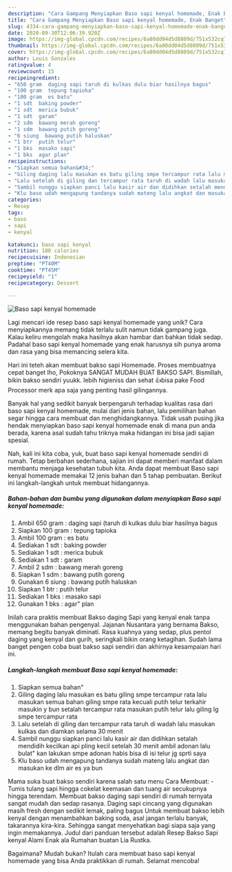 ```yaml
---
description: "Cara Gampang Menyiapkan Baso sapi kenyal homemade, Enak Banget"
title: "Cara Gampang Menyiapkan Baso sapi kenyal homemade, Enak Banget"
slug: 4334-cara-gampang-menyiapkan-baso-sapi-kenyal-homemade-enak-banget
date: 2020-09-30T12:06:39.920Z
image: https://img-global.cpcdn.com/recipes/6a80dd04d5d8809d/751x532cq70/baso-sapi-kenyal-homemade-foto-resep-utama.jpg
thumbnail: https://img-global.cpcdn.com/recipes/6a80dd04d5d8809d/751x532cq70/baso-sapi-kenyal-homemade-foto-resep-utama.jpg
cover: https://img-global.cpcdn.com/recipes/6a80dd04d5d8809d/751x532cq70/baso-sapi-kenyal-homemade-foto-resep-utama.jpg
author: Louis Gonzales
ratingvalue: 4
reviewcount: 15
recipeingredient:
- "650 gram  daging sapi taruh di kulkas dulu biar hasilnya bagus"
- "100 gram  tepung tapioka"
- "100 gram  es batu"
- "1 sdt  baking powder"
- "1 sdt  merica bubuk"
- "1 sdt  garam"
- "2 sdm  bawang merah goreng"
- "1 sdm  bawang putih goreng"
- "6 siung  bawang putih haluskan"
- "1 btr  putih telur"
- "1 bks  masako sapi"
- "1 bks  agar plan"
recipeinstructions:
- "Siapkan semua bahan&#34;"
- "Giling daging lalu masukan es batu giling smpe tercampur rata lalu masukan semua bahan giling smpe rata kecuali putih telur terkahir masukin y bun setalah tercampur rata masukan putih telur lalu giling lg smpe tercampur rata"
- "Lalu setelah di giling dan tercampur rata taruh di wadah lalu masukan kulkas dan diamkan selama 30 menit"
- "Sambil nunggu siapkan panci lalu kasir air dan didihkan setalah mendidih kecilkan api pling kecil setelah 30 menit ambil adonan lalu bulat&#34; kan lakukan smpe adonan habis bisa di isi telur jg sprti saya"
- "Klu baso udah mengapung tandanya sudah mateng lalu angkat dan masukan ke dlm air es ya bun"
categories:
- Resep
tags:
- baso
- sapi
- kenyal

katakunci: baso sapi kenyal 
nutrition: 180 calories
recipecuisine: Indonesian
preptime: "PT40M"
cooktime: "PT45M"
recipeyield: "1"
recipecategory: Dessert

---
```



![Baso sapi kenyal homemade](https://img-global.cpcdn.com/recipes/6a80dd04d5d8809d/751x532cq70/baso-sapi-kenyal-homemade-foto-resep-utama.jpg)

Lagi mencari ide resep baso sapi kenyal homemade yang unik? Cara menyiapkannya memang tidak terlalu sulit namun tidak gampang juga. Kalau keliru mengolah maka hasilnya akan hambar dan bahkan tidak sedap. Padahal baso sapi kenyal homemade yang enak harusnya sih punya aroma dan rasa yang bisa memancing selera kita.

Hari ini teteh akan membuat bakso sapi Homemade. Proses membuatnya cepat banget lho, Pokoknya SANGAT MUDAH BUAT BAKSO SAPI. Bismillah, bikin bakso sendiri yuukk. lebih higieniss dan sehat 👍bisa pake Food Processor merk apa saja yang penting hasil gilingannya.

Banyak hal yang sedikit banyak berpengaruh terhadap kualitas rasa dari baso sapi kenyal homemade, mulai dari jenis bahan, lalu pemilihan bahan segar hingga cara membuat dan menghidangkannya. Tidak usah pusing jika hendak menyiapkan baso sapi kenyal homemade enak di mana pun anda berada, karena asal sudah tahu triknya maka hidangan ini bisa jadi sajian spesial.


Nah, kali ini kita coba, yuk, buat baso sapi kenyal homemade sendiri di rumah. Tetap berbahan sederhana, sajian ini dapat memberi manfaat dalam membantu menjaga kesehatan tubuh kita. Anda dapat membuat Baso sapi kenyal homemade memakai 12 jenis bahan dan 5 tahap pembuatan. Berikut ini langkah-langkah untuk membuat hidangannya.

<!--inarticleads1-->

##### Bahan-bahan dan bumbu yang digunakan dalam menyiapkan Baso sapi kenyal homemade:

1. Ambil 650 gram : daging sapi (taruh di kulkas dulu biar hasilnya bagus
1. Siapkan 100 gram : tepung tapioka
1. Ambil 100 gram : es batu
1. Sediakan 1 sdt : baking powder
1. Sediakan 1 sdt : merica bubuk
1. Sediakan 1 sdt : garam
1. Ambil 2 sdm : bawang merah goreng
1. Siapkan 1 sdm : bawang putih goreng
1. Gunakan 6 siung : bawang putih haluskan
1. Siapkan 1 btr : putih telur
1. Sediakan 1 bks : masako sapi
1. Gunakan 1 bks : agar&#34; plan


Inilah cara praktis membuat Bakso daging Sapi yang kenyal enak tanpa menggunakan bahan pengenyal. Jajanan Nusantara yang bernama Bakso, memang begitu banyak diminati. Rasa kuahnya yang sedap, plus pentol daging yang kenyal dan gurih, seringkali bikin orang ketagihan. Sudah lama banget pengen coba buat bakso sapi sendiri dan akhirnya kesampaian hari ini. 

<!--inarticleads2-->

##### Langkah-langkah membuat Baso sapi kenyal homemade:

1. Siapkan semua bahan&#34;
1. Giling daging lalu masukan es batu giling smpe tercampur rata lalu masukan semua bahan giling smpe rata kecuali putih telur terkahir masukin y bun setalah tercampur rata masukan putih telur lalu giling lg smpe tercampur rata
1. Lalu setelah di giling dan tercampur rata taruh di wadah lalu masukan kulkas dan diamkan selama 30 menit
1. Sambil nunggu siapkan panci lalu kasir air dan didihkan setalah mendidih kecilkan api pling kecil setelah 30 menit ambil adonan lalu bulat&#34; kan lakukan smpe adonan habis bisa di isi telur jg sprti saya
1. Klu baso udah mengapung tandanya sudah mateng lalu angkat dan masukan ke dlm air es ya bun


Mama suka buat bakso sendiri karena salah satu menu Cara Membuat: - Tumis tulang sapi hingga cokelat keemasan dan tuang air secukupnya hingga terendam. Membuat bakso daging sapi sendiri di rumah ternyata sangat mudah dan sedap rasanya. Daging sapi cincang yang digunakan masih fresh dengan sedikit lemak, paling bagus Untuk membuat bakso lebih kenyal dengan menambahkan baking soda, asal jangan terlalu banyak, takarannya kira-kira. Sehingga sangat menyehatkan bagi siapa saja yang ingin memakannya. Judul dari panduan tersebut adalah Resep Bakso Sapi kenyal Alami Enak ala Rumahan buatan Lia Rustka. 

Bagaimana? Mudah bukan? Itulah cara membuat baso sapi kenyal homemade yang bisa Anda praktikkan di rumah. Selamat mencoba!

